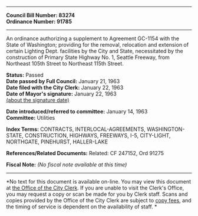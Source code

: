* * * * *  
  
**Council Bill Number: [](#h0)[](#h2)83274**   
**Ordinance Number: 91785**  
  
* * * * *  
  
An ordinance authorizing a supplement to Agreement GC-1154 with the State of Washington; providing for the removal, relocation and extension of certain Lighting Dept. facilities by the City and State, necessitated by the construction of Primary State Highway No. 1, Seattle Freeway, from Northeast 105th Street to Northeast 115th Street.  
  
**Status:** Passed   
**Date passed by Full Council:** January 21, 1963   
**Date filed with the City Clerk:** January 22, 1963   
**Date of Mayor's signature:** January 22, 1963   
[(about the signature date)](/~public/approvaldate.htm)   
  
  
**Date introduced/referred to committee:** January 14, 1963   
**Committee:** Utilities   
  
**Index Terms:** CONTRACTS, INTERLOCAL-AGREEMENTS, WASHINGTON-STATE, CONSTRUCTION, HIGHWAYS, FREEWAYS, I-5, CITY-LIGHT, NORTHGATE, PINEHURST, HALLER-LAKE  
  
**References/Related Documents:** Related: CF 247152, Ord 91275  
  
**Fiscal Note:** *(No fiscal note available at this time)*  
  
* * * * *  
  
*No text for this document is available on-line. You may view this document at [the Office of the City Clerk](http://www.seattle.gov/leg/clerk/contactUs.htm). If you are unable to visit the Clerk's Office, you may request a copy or scan be made for you by Clerk staff. Scans and copies provided by the Office of the City Clerk are subject to [copy fees](http://clerk.seattle.gov/~public/clerkfees.htm), and the timing of service is dependent on the availability of staff. *  
  
  
